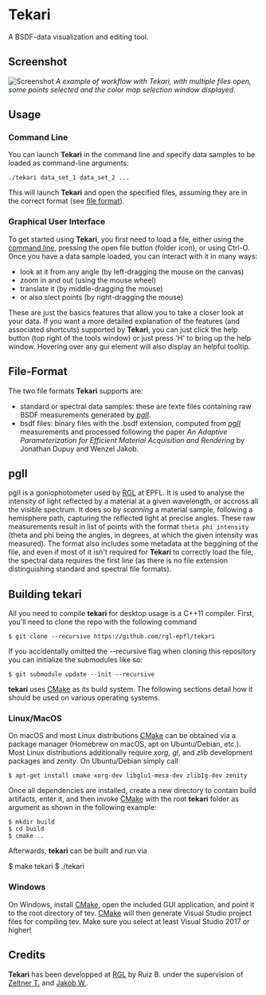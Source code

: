 # Tekari

A BSDF-data visualization and editing tool.

## Screenshot

![Screenshot](https://raw.githubusercontent.com/rgl-epfl/tekari/master/resources/tekari_screen.png)
_A example of workflow with *Tekari*, with multiple files open, some points selected and the color map selection window displayed._

## Usage

### Command Line

You can launch **Tekari** in the command line and specify data samples to be loaded as command-line arguments:

```
./tekari data_set_1 data_set_2 ...
```

This will launch **Tekari** and open the specified files, assuming they are in the correct format (see [file format](#file-format)).

### Graphical User Interface
To get started using **Tekari**, you first need to load a file, either using the [command line](#command-line), pressing the open file button (folder icon), or using Ctrl-O. Once you have a data sample loaded, you can interact with it in many ways:
- look at it from any angle (by left-dragging the mouse on the canvas)
- zoom in and out (using the mouse wheel)
- translate it (by middle-dragging the mouse)
- or also slect points (by right-dragging the mouse) 

These are just the basics features that allow you to take a closer look at your data. If you want a more detailed explanation of the features (and associated shortcuts) supported by **Tekari**, you can just click the help button (top right of the tools window) or just press 'H' to bring up the help window. Hovering over any gui element will also display an helpful tooltip.

## File-Format
The two file formats **Tekari** supports are:
- standard or spectral data samples: these are texte files containing raw BSDF measurements generated by [*pgII*](#pgII).
- bsdf files: binary files with the .bsdf extension, computed from [*pgII*](#pgII) measurements and processed following the paper *An Adaptive Parameterization for Efficient Material Acquisition and Rendering* by Jonathan Dupuy and Wenzel Jakob.

## pgII
pgII is a goniophotometer used by [RGL](https://rgl.epfl.ch/) at EPFL. It is used to analyse the intensity of light reflected by a material at a given wavelength, or accross all the visible spectrum. It does so by *scanning* a material sample, following a hemisphere path, capturing the reflected light at precise angles. These raw measurements result in list of points with the format `theta phi intensity` (theta and phi being the angles, in degrees, at which the given intensity was measured). The format also includes some metadata at the beggining of the file, and even if most of it isn't required for **Tekari** to correctly load the file, the spectral data requires the first line (as there is no file extension distinguishing standard and spectral file formats).

## Building tekari
All you need to compile **tekari** for desktop usage is a C++11 compiler. First, you'll need to clone the repo with the following command

```
$ git clone --recursive https://github.com/rgl-epfl/tekari
```

If you accidentally omitted the --recursive flag when cloning this repository you can initialize the submodules like so:

```
$ git submodule update --init --recursive
```

**tekari** uses [CMake](https://cmake.org/) as its build system. The following sections detail how it should be used on various operating systems.

### Linux/MacOS

On macOS and most Linux distributions [CMake](https://cmake.org/) can be obtained via a package manager (Homebrew on macOS, apt on Ubuntu/Debian, etc.). Most Linux distributions additionally require *xorg*, *gl*, and *zlib* development packages and *zenity*. On Ubuntu/Debian simply call

```
$ apt-get install cmake xorg-dev libglu1-mesa-dev zlib1g-dev zenity
```

Once all dependencies are installed, create a new directory to contain build artifacts, enter it, and then invoke [CMake](https://cmake.org/) with the root **tekari** folder as argument as shown in the following example:

```
$ mkdir build
$ cd build
$ cmake ..
```

Afterwards, **tekari** can be built and run via

$ make tekari
$ ./tekari

### Windows

On Windows, install [CMake](https://cmake.org/), open the included GUI application, and point it to the root directory of tev. [CMake](https://cmake.org/) will then generate Visual Studio project files for compiling tev. Make sure you select at least Visual Studio 2017 or higher!

## Credits

**Tekari** has been developped at [RGL](https://rgl.epfl.ch/) by Ruiz B. under the supervision of [Zeltner T.](https://github.com/tizian) and [Jakob W.](https://github.com/wjakob).